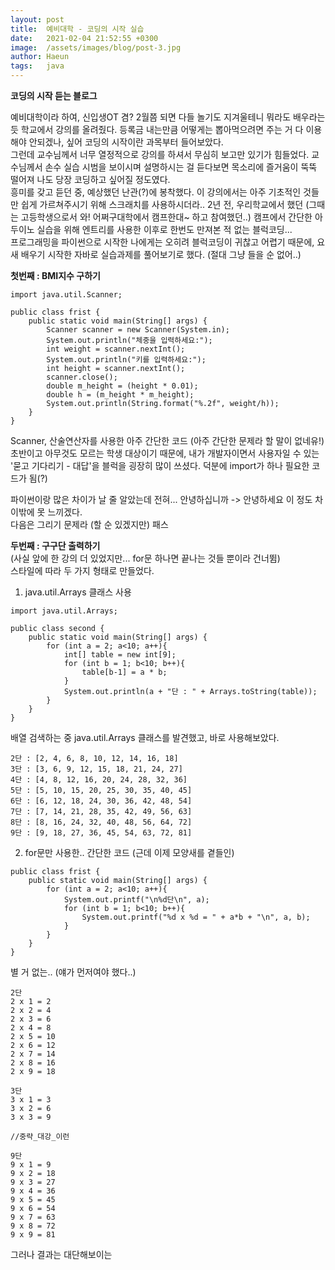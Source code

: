 ```yaml
---
layout: post
title:  예비대학 - 코딩의 시작 실습
date:   2021-02-04 21:52:55 +0300
image:  /assets/images/blog/post-3.jpg
author: Haeun
tags:   java
---
```


**코딩의 시작 듣는 블로그**

예비대학이라 하여, 신입생OT 겸? 2월쯤 되면 다들 놀기도 지겨울테니 뭐라도 배우라는 듯 학교에서 강의를 올려줬다. 
등록금 내는만큼 어떻게는 뽑아먹으려면 주는 거 다 이용해야 안되겠나, 싶어 코딩의 시작이란 과목부터 들어보았다.
<br>그런데 교수님께서 너무 열정적으로 강의를 하셔서 무심히 보고만 있기가 힘들었다. 교수님께서 손수 실습 시범을 보이시며 설명하시는 걸 듣다보면 목소리에 즐거움이 뚝뚝 떨어져 나도 당장 코딩하고 싶어질 정도였다.<br>
흥미를 갖고 듣던 중, 예상했던 난관(?)에 봉착했다. 이 강의에서는 아주 기초적인 것들만 쉽게 가르쳐주시기 위해 스크래치를 사용하시더라..
2년 전, 우리학교에서 했던 (그때는 고등학생으로서 와! 어쩌구대학에서 캠프한대~ 하고 참여했던..) 캠프에서 간단한 아두이노 실습을 위해 엔트리를 사용한 이후로 한번도 만져본 적 없는 블럭코딩...<br>
프로그래밍을 파이썬으로 시작한 나에게는 오히려 블럭코딩이 귀찮고 어렵기 때문에, 요새 배우기 시작한 자바로 실습과제를 풀어보기로 했다. (절대 그냥 들을 순 없어..)

**첫번째 : BMI지수 구하기**
```
import java.util.Scanner;

public class frist {
	public static void main(String[] args) {
        Scanner scanner = new Scanner(System.in);
        System.out.println("체중을 입력하세요:"); 
        int weight = scanner.nextInt();
        System.out.println("키를 입력하세요:"); 
        int height = scanner.nextInt();
        scanner.close();
        double m_height = (height * 0.01);
        double h = (m_height * m_height);
        System.out.println(String.format("%.2f", weight/h));
    }
}
```
Scanner, 산술연산자를 사용한 아주 간단한 코드
(아주 간단한 문제라 할 말이 없네유!)<br>
초반이고 아무것도 모르는 학생 대상이기 때문에, 내가 개발자이면서 사용자일 수 있는 '묻고 기다리기 - 대답'을 블럭을 굉장히 많이 쓰셨다.
덕분에 import가 하나 필요한 코드가 됨(?)

파이썬이랑 많은 차이가 날 줄 알았는데 전혀... 안녕하십니까 -> 안녕하세요 이 정도 차이밖에 못 느끼겠다.<br>
다음은 그리기 문제라 (할 순 있겠지만) 패스

**두번째 : 구구단 출력하기**<br>
(사실 앞에 한 강의 더 있었지만... for문 하나면 끝나는 것들 뿐이라 건너뜀)<br>
스타일에 따라 두 가지 형태로 만들었다.<br>

1. java.util.Arrays 클래스 사용
```
import java.util.Arrays;

public class second {
	public static void main(String[] args) {
		for (int a = 2; a<10; a++){
			int[] table = new int[9];
			for (int b = 1; b<10; b++){
				table[b-1] = a * b;
			}
			System.out.println(a + "단 : " + Arrays.toString(table));
		}
	}
}
```

배열 검색하는 중 java.util.Arrays 클래스를 발견했고, 바로 사용해보았다.<br>
```
2단 : [2, 4, 6, 8, 10, 12, 14, 16, 18]
3단 : [3, 6, 9, 12, 15, 18, 21, 24, 27]
4단 : [4, 8, 12, 16, 20, 24, 28, 32, 36]
5단 : [5, 10, 15, 20, 25, 30, 35, 40, 45]
6단 : [6, 12, 18, 24, 30, 36, 42, 48, 54]
7단 : [7, 14, 21, 28, 35, 42, 49, 56, 63]
8단 : [8, 16, 24, 32, 40, 48, 56, 64, 72]
9단 : [9, 18, 27, 36, 45, 54, 63, 72, 81]
```

2. for문만 사용한.. 간단한 코드 (근데 이제 모양새를 곁들인)
```
public class frist {
	public static void main(String[] args) {
		for (int a = 2; a<10; a++){
			System.out.printf("\n%d단\n", a);
			for (int b = 1; b<10; b++){
				System.out.printf("%d x %d = " + a*b + "\n", a, b);
			}
		}
	}
}
```

별 거 없는.. (얘가 먼저여야 했다..)
```
2단
2 x 1 = 2
2 x 2 = 4
2 x 3 = 6
2 x 4 = 8
2 x 5 = 10
2 x 6 = 12
2 x 7 = 14
2 x 8 = 16
2 x 9 = 18

3단
3 x 1 = 3
3 x 2 = 6
3 x 3 = 9

//중략_대강_이런

9단
9 x 1 = 9
9 x 2 = 18
9 x 3 = 27
9 x 4 = 36
9 x 5 = 45
9 x 6 = 54
9 x 7 = 63
9 x 8 = 72
9 x 9 = 81
```
그러나 결과는 대단해보이는

